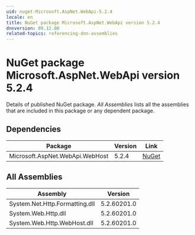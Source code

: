 ```yaml
---
uid: nuget-Microsoft.AspNet.WebApi-5.2.4
locale: en
title: NuGet package Microsoft.AspNet.WebApi version 5.2.4
dnnversion: 09.12.00
related-topics: referencing-dnn-assemblies
---
```


# NuGet package Microsoft.AspNet.WebApi version 5.2.4
Details of published NuGet package.
*All Assemblies* lists all the assemblies that are included in this package or any dependent package.

## Dependencies

|Package|Version|Link|
|---|---|---|
|Microsoft.AspNet.WebApi.WebHost|5.2.4|[NuGet](https://www.nuget.org/packages/Microsoft.AspNet.WebApi.WebHost/5.2.4)|

## All Assemblies

|Assembly|Version|
|---|---|
|System.Net.Http.Formatting.dll|5.2.60201.0|
|System.Web.Http.dll|5.2.60201.0|
|System.Web.Http.WebHost.dll|5.2.60201.0|


